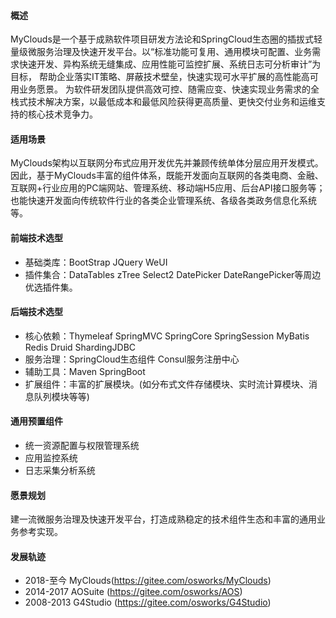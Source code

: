 #### 概述
MyClouds是一个基于成熟软件项目研发方法论和SpringCloud生态圈的插拔式轻量级微服务治理及快速开发平台。以“标准功能可复用、通用模块可配置、业务需求快速开发、异构系统无缝集成、应用性能可监控扩展、系统日志可分析审计”为目标， 帮助企业落实IT策略、屏蔽技术壁垒，快速实现可水平扩展的高性能高可用业务愿景。 为软件研发团队提供高效可控、随需应变、快速实现业务需求的全栈式技术解决方案，以最低成本和最低风险获得更高质量、更快交付业务和运维支持的核心技术竞争力。

#### 适用场景
MyClouds架构以互联网分布式应用开发优先并兼顾传统单体分层应用开发模式。因此，基于MyClouds丰富的组件体系，既能开发面向互联网的各类电商、金融、互联网+行业应用的PC端网站、管理系统、移动端H5应用、后台API接口服务等；也能快速开发面向传统软件行业的各类企业管理系统、各级各类政务信息化系统等。

#### 前端技术选型
- 基础类库：BootStrap JQuery WeUI
- 插件集合：DataTables zTree Select2 DatePicker DateRangePicker等周边优选插件集。

#### 后端技术选型
- 核心依赖：Thymeleaf SpringMVC SpringCore SpringSession MyBatis Redis Druid ShardingJDBC
- 服务治理：SpringCloud生态组件 Consul服务注册中心
- 辅助工具：Maven SpringBoot
- 扩展组件：丰富的扩展模块。(如分布式文件存储模块、实时流计算模块、消息队列模块等等)

#### 通用预置组件
- 统一资源配置与权限管理系统
- 应用监控系统
- 日志采集分析系统

#### 愿景规划
建一流微服务治理及快速开发平台，打造成熟稳定的技术组件生态和丰富的通用业务参考实现。

#### 发展轨迹
- 2018-至今 MyClouds(https://gitee.com/osworks/MyClouds)
- 2014-2017 AOSuite (https://gitee.com/osworks/AOS)
- 2008-2013 G4Studio (https://gitee.com/osworks/G4Studio)

